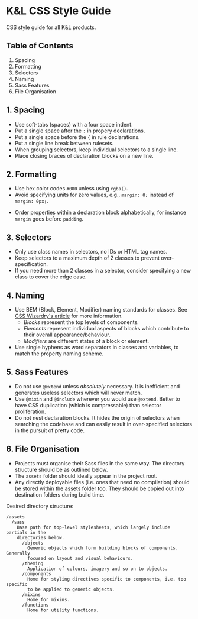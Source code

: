 # K&L CSS Style Guide

CSS style guide for all K&amp;L products.

## Table of Contents
1. Spacing
2. Formatting
3. Selectors
4. Naming
5. Sass Features
6. File Organisation

## 1. Spacing
+ Use soft-tabs (spaces) with a four space indent.
+ Put a single space after the `:` in propery declarations.
+ Put a single space before the `{` in rule declarations.
+ Put a single line break between rulesets.
+ When grouping selectors, keep individual selectors to a single line.
+ Place closing braces of declaration blocks on a new line.

## 2. Formatting
+ Use hex color codes `#000` unless using `rgba()`.
+ Avoid specifying units for zero values, e.g., `margin: 0;` instead of `margin:
  0px;`.
* Order properties within a declaration block alphabetically, for instance
  `margin` goes before `padding`.

## 3. Selectors
* Only use class names in selectors, no IDs or HTML tag names.
* Keep selectors to a maximum depth of 2 classes to prevent over-specification.
* If you need more than 2 classes in a selector, consider specifying a new
  class to cover the edge case.

## 4. Naming
* Use BEM (Block, Element, Modifier) naming standards for classes. See [CSS
  Wizardry's article](http://csswizardry.com/2013/01/mindbemding-getting-your-head-round-bem-syntax/)
  for more information.
  * _Blocks_ represent the top levels of components.
  * _Elements_ represent individual aspects of blocks which contribute to their
    overall appearance/behaviour.
  * _Modifiers_ are different states of a block or element.
* Use single hyphens as word separators in classes and variables, to match the
  property naming scheme.

## 5. Sass Features
* Do not use `@extend` unless *absolutely* necessary. It is inefficient and
  generates useless selectors which will never match.
* Use `@mixin` and `@include` wherever you would use `@extend`. Better to have
  CSS duplication (which is compressable) than selector proliferation.
* Do not nest declaration blocks. It hides the origin of selectors when
  searching the codebase and can easily result in over-specified selectors
  in the pursuit of pretty code.

## 6. File Organisation
* Projects must organise their Sass files in the same way. The directory
  structure should be as outlined below.
* The `assets` folder should ideally appear in the project root.
* Any directly deployable files (i.e. ones that need no compilation) should
  be stored within the assets folder too. They should be copied out into
  destination folders during build time.

Desired directory structure:
```
/assets
  /sass
    Base path for top-level stylesheets, which largely include partials in the
    directories below.
      /objects
        Generic objects which form building blocks of components. Generally
        focused on layout and visual behaviours.
      /theming
        Application of colours, imagery and so on to objects.
      /components
        Home for styling directives specific to components, i.e. too specific
        to be applied to generic objects.
      /mixins
        Home for mixins.
      /functions
        Home for utility functions.
```
